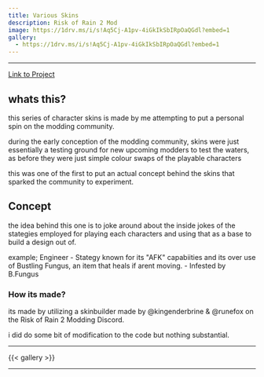 ```yaml
---
title: Various Skins
description: Risk of Rain 2 Mod 
image: https://1drv.ms/i/s!Aq5Cj-A1pv-4iGkIkSbIRpOaQGdl?embed=1
gallery:
  - https://1drv.ms/i/s!Aq5Cj-A1pv-4iGkIkSbIRpOaQGdl?embed=1
---
```

<!--more-->
---

[Link to Project](https://thunderstore.io/package/KrononConspirator/MadVeteran_Skinpack/)

## whats this?

this series of character skins is made by me attempting to put a personal spin on the modding community. 

during the early conception of the modding community, skins were just essentially a testing ground for new upcoming modders to test the waters, as before they were just simple colour swaps of the playable characters

this was one of the first to put an actual concept behind the skins that sparked the community to experiment.

## Concept
the idea behind this one is to joke around about the inside jokes of the stategies employed for playing each characters and using that as a base to build a design out of.

example;
Engineer - Stategy known for its "AFK" capabiities and its over use of Bustling Fungus, an item that heals if arent moving. - Infested by B.Fungus

### How its made?

its made by utilizing a skinbuilder made by @kingenderbrine & @runefox on the Risk of Rain 2 Modding Discord. 

i did do some bit of modification to the code but nothing substantial.

---
{{< gallery >}}

---